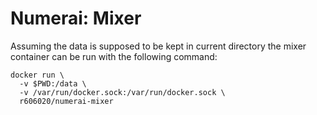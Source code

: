 # Numerai: Mixer

Assuming the data is supposed to be kept in current directory the mixer container can be run with the following command:

    docker run \
      -v $PWD:/data \
      -v /var/run/docker.sock:/var/run/docker.sock \
      r606020/numerai-mixer
